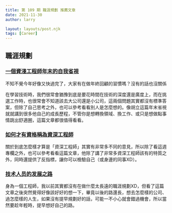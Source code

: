 ```yaml
---
title: 第 109 期 職涯規劃 推薦文章
date: 2021-11-30
author: larry

layout: layouts/post.njk
tags: [Career]
---
```


## 職涯規劃
<!-- summary -->
### [一個資淺工程師年末的自我省視](https://blog.techbridge.cc/2016/12/31/review-2016/)

不知不覺今年好像又快過完了，大家有在做年終回顧的習慣嗎？沒有的話也沒關係

在學習技術時，我們很常會猶豫到底是要花時間在技術的深度還是廣度上，而在挑選工作時，也很常會不知道該去大公司還是小公司，這兩個問題其實都沒有標準答案，但除了自己思考之外，也可以參考看看別人是怎麼想的。像胡立這篇年末省視就就講到很多他自己的成長歷程，不管你是想轉換領域、換工作、或只是想做點事情跳出舒適圈，這篇文章都很值得看看。
<!-- summary -->

### [如何才有資格稱為資深工程師](https://jaceju.net/be-a-senior-engineer/)

關於到底怎麼樣才算是「資深工程師」其實有非常多不同的意見，所以除了看這週專欄之外，也可以參考看看這篇文章，他除了講了非常多資深工程師該有的特質之外，同時還提供了反指標，讓你可以檢驗自己（或身邊的同事XD）。

### [技术人员的发展之路](https://coolshell.cn/articles/17583.html)

身為一個工程師，我以前其實都沒有在做什麼太長遠的職涯規劃XD，但看了這篇文章之後突然覺得好像該好好的想一下，畢竟以後的路還長，想去怎麼樣的公司、過怎麼樣的人生，如果沒有提早規劃好的話，可能一不小心就會錯過機會，所以當然要趁年輕時，提早想好自己的路。

